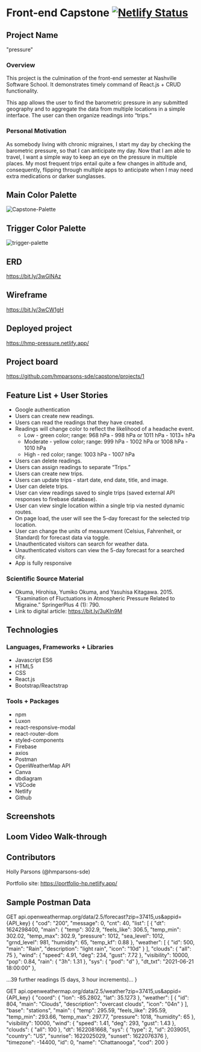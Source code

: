 # Front-end Capstone [![Netlify Status](https://api.netlify.com/api/v1/badges/ce8df96d-e54b-49a6-bae4-1ba65f9950b0/deploy-status)](https://app.netlify.com/sites/hmp-pressure/deploys)
## Project Name
"pressure"
### Overview
This project is the culmination of the front-end semester at Nashville Software School. It demonstrates timely command of React.js + CRUD functionality.

This app allows the user to find the barometric pressure in any submitted geography and to aggregate the data from multiple locations in a simple interface. The user can then organize readings into “trips.”
### Personal Motivation
As somebody living with chronic migraines, I start my day by checking the barometric pressure, so that I can anticipate my day. Now that I am able to travel, I want a simple way to keep an eye on the pressure in multiple places. My most frequent trips entail quite a few changes in altitude and, consequently, flipping through multiple apps to anticipate when I may need extra medications or darker sunglasses.
## Main Color Palette
![Capstone-Palette](https://user-images.githubusercontent.com/67122062/120078229-08b8cc00-c074-11eb-8363-3cd62a620cac.png)
## Trigger Color Palette
![trigger-palette](https://user-images.githubusercontent.com/67122062/120373559-1d989800-c2de-11eb-9a04-78441b5e8551.png)
## ERD
https://bit.ly/3wGlNAz
## Wireframe
https://bit.ly/3wCW1gH
## Deployed project
https://hmp-pressure.netlify.app/
## Project board
https://github.com/hmparsons-sde/capstone/projects/1
## Feature List + User Stories
- Google authentication
- Users can create new readings.
- Users can read the readings that they have created.
- Readings will change color to reflect the likelihood of a headache event.
    - Low - green color; range: 968 hPa - 998 hPa or 1011 hPa - 1013+ hPa
    - Moderate - yellow color; range: 999 hPa - 1002 hPa or 1008 hPa - 1010 hPa
    - High - red color; range: 1003 hPa - 1007 hPa
- Users can delete readings.
- Users can assign readings to separate “Trips.”
- Users can create new trips.
- Users can update trips - start date, end date, title, and image.
- User can delete trips.
- User can view readings saved to single trips (saved external API responses to firebase database).
- User can view single location within a single trip via nested dynamic routes.
- On page load, the user will see the 5-day forecast for the selected trip location.
- User can change the units of measurement (Celsius, Fahrenheit, or Standard) for forecast data via toggle.
- Unauthenticated visitors can search for weather data.
- Unauthenticated visitors can view the 5-day forecast for a searched city.
- App is fully responsive
### Scientific Source Material
- Okuma, Hirohisa, Yumiko Okuma, and Yasuhisa Kitagawa. 2015. “Examination of Fluctuations in Atmospheric Pressure Related to Migraine.” SpringerPlus 4 (1): 790.
- Link to digital article: https://bit.ly/3uKIn9M
## Technologies
### Languages, Frameworks + Libraries
- Javascript ES6
- HTML5
- CSS
- React.js
- Bootstrap/Reactstrap
### Tools + Packages
- npm
- Luxon
- react-responsive-modal
- react-router-dom
- styled-components
- Firebase
- axios
- Postman
- OpenWeatherMap API
- Canva
- dbdiagram
- VSCode
- Netlify
- Github
## Screenshots
## Loom Video Walk-through
## Contributors
Holly Parsons (@hmparsons-sde)

Portfolio site: https://portfolio-hp.netlify.app/
## Sample Postman Data
GET api.openweathermap.org/data/2.5/forecast?zip=37415,us&appid={API_key}
{
    "cod": "200",
    "message": 0,
    "cnt": 40,
    "list": [
        {
            "dt": 1624298400,
            "main": {
                "temp": 302.9,
                "feels_like": 306.5,
                "temp_min": 302.02,
                "temp_max": 302.9,
                "pressure": 1012,
                "sea_level": 1012,
                "grnd_level": 981,
                "humidity": 65,
                "temp_kf": 0.88
            },
            "weather": [
                {
                    "id": 500,
                    "main": "Rain",
                    "description": "light rain",
                    "icon": "10d"
                }
            ],
            "clouds": {
                "all": 75
            },
            "wind": {
                "speed": 4.91,
                "deg": 234,
                "gust": 7.72
            },
            "visibility": 10000,
            "pop": 0.84,
            "rain": {
                "3h": 1.31
            },
            "sys": {
                "pod": "d"
            },
            "dt_txt": "2021-06-21 18:00:00"
        },
        
   ...39 further readings (5 days, 3 hour increments)...
  }

GET api.openweathermap.org/data/2.5/weather?zip=37415,us&appid={API_key}
{
    "coord": {
        "lon": -85.2802,
        "lat": 35.1273
    },
    "weather": [
        {
            "id": 804,
            "main": "Clouds",
            "description": "overcast clouds",
            "icon": "04n"
        }
    ],
    "base": "stations",
    "main": {
        "temp": 295.59,
        "feels_like": 295.59,
        "temp_min": 293.66,
        "temp_max": 297.77,
        "pressure": 1018,
        "humidity": 65
    },
    "visibility": 10000,
    "wind": {
        "speed": 1.41,
        "deg": 293,
        "gust": 1.43
    },
    "clouds": {
        "all": 100
    },
    "dt": 1622081668,
    "sys": {
        "type": 2,
        "id": 2039051,
        "country": "US",
        "sunrise": 1622025029,
        "sunset": 1622076376
    },
    "timezone": -14400,
    "id": 0,
    "name": "Chattanooga",
    "cod": 200
}
